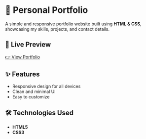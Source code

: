 # 🌟 Personal Portfolio

A simple and responsive portfolio website built using **HTML & CSS**, showcasing my skills, projects, and contact details.

## 🔗 Live Preview  
[👉 View Portfolio](https://leelaportfolio.ccbp.tech)  


## ✨ Features  
- Responsive design for all devices  
- Clean and minimal UI    
- Easy to customize  

## 🛠 Technologies Used  
- **HTML5**  
- **CSS3**  


